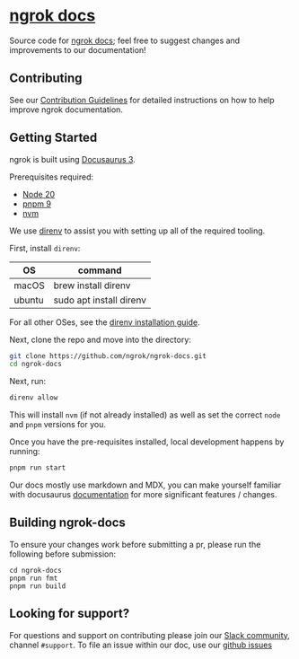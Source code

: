 # [ngrok docs](https://ngrok.com/docs)

Source code for [ngrok docs](https://ngrok.com/docs); feel free to suggest changes and improvements to our documentation!

## Contributing

See our [Contribution Guidelines](CONTRIBUTING.md) for detailed instructions on how to help improve ngrok documentation.

## Getting Started

ngrok is built using [Docusaurus 3](https://docusaurus.io/).

Prerequisites required:

- [Node 20](https://nodejs.org/en/download)
- [pnpm 9](https://pnpm.io/installation#using-npm)
- [nvm](https://github.com/nvm-sh/nvm)

We use [direnv](https://direnv.net/) to assist you with setting up all of the required tooling.

First, install `direnv`:

| OS     | command                 |
| ------ | ----------------------- |
| macOS  | brew install direnv     |
| ubuntu | sudo apt install direnv |

For all other OSes, see the [direnv installation guide](https://direnv.net/docs/installation.html).

Next, clone the repo and move into the directory:

```sh
git clone https://github.com/ngrok/ngrok-docs.git
cd ngrok-docs
```

Next, run:

```sh
direnv allow
```

This will install `nvm` (if not already installed) as well as set the correct `node` and `pnpm` versions for you.

Once you have the pre-requisites installed, local development happens by running:

```sh
pnpm run start
```

Our docs mostly use markdown and MDX, you can make yourself familiar with docusaurus [documentation](https://docusaurus.io/docs/en/installation) for more significant features / changes.

## Building ngrok-docs

To ensure your changes work before submitting a pr, please run the following before submission:

```
cd ngrok-docs
pnpm run fmt
pnpm run build
```

## Looking for support?

For questions and support on contributing please join our [Slack community](https://ngrok.com/slack), channel `#support`.
To file an issue within our doc, use our [github issues](https://github.com/ngrok/ngrok-docs/issues)
